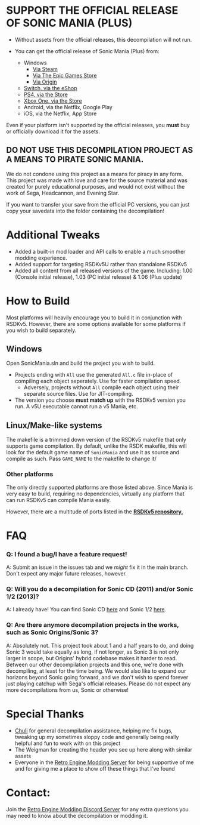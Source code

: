 # **SUPPORT THE OFFICIAL RELEASE OF SONIC MANIA (PLUS)**
+ Without assets from the official releases, this decompilation will not run.

+ You can get the official release of Sonic Mania (Plus) from:
  * Windows
    * [Via Steam](https://store.steampowered.com/app/584400/Sonic_Mania/)
    * [Via The Epic Games Store](https://www.epicgames.com/store/en-US/p/sonic-mania)
    * [Via Origin](https://www.origin.com/aus/en-us/store/sonic-the-hedgehog/sonic-mania)
  * [Switch, via the eShop](https://www.nintendo.com/games/detail/sonic-mania-switch/)
  * [PS4, via the Store](https://store.playstation.com/en-us/product/UP0177-CUSA07023_00-SONICMANIA000000)
  * [Xbox One, via the Store](https://www.xbox.com/en-US/games/store/sonic-mania/BXH46NQT9W4Q/0001)
  * Android, via the Netflix, Google Play
  * iOS, via the Netflix, App Store

Even if your platform isn't supported by the official releases, you **must** buy or officially download it for the assets.

## **DO NOT USE THIS DECOMPILATION PROJECT AS A MEANS TO PIRATE SONIC MANIA.**
We do not condone using this project as a means for piracy in any form. This project was made with love and care for the source material and was created for purely educational purposes, and would not exist without the work of Sega, Headcannon, and Evening Star.

If you want to transfer your save from the official PC versions, you can just copy your savedata into the folder containing the decompilation!

# Additional Tweaks
* Added a built-in mod loader and API calls to enable a much smoother modding experience.
* Added support for targeting RSDKv5U rather than standalone RSDKv5
* Added all content from all released versions of the game. Including: 1.00 (Console initial release), 1.03 (PC initial release) & 1.06 (Plus update)

# How to Build
Most platforms will heavily encourage you to build it in conjunction with RSDKv5. However, there are some options available for some platforms if you wish to build separately.

## Windows
Open SonicMania.sln and build the project you wish to build.
* Projects ending with `All` use the generated `All.c` file in-place of compiling each object seperately. Use for faster compilation speed.
  * Adversely, projects without `All` compile each object using their separate source files. Use for JIT-compiling.
* The version you choose **must match up** with the RSDKv5 version you run. A v5U executable cannot run a v5 Mania, etc.

## Linux/Make-like systems
The makefile is a trimmed down version of the RSDKv5 makefile that only supports game compilation.
By default, unlike the RSDK makefile, this will look for the default game name of `SonicMania` and use it as source and compile as such. Pass `GAME_NAME` to the makefile to change it/

### Other platforms
The only directly supported platforms are those listed above. Since Mania is very easy to build, requiring no dependencies, virtually any platform that can run RSDKv5 can compile Mania easily.

However, there are a multitude of ports listed in the **[RSDKv5 repository.](https://github.com/Rubberduckycooly/RSDKv5-Decompilation)**

# FAQ
### Q: I found a bug/I have a feature request!
A: Submit an issue in the issues tab and we _might_ fix it in the main branch. Don't expect any major future releases, however.

### Q: Will you do a decompilation for Sonic CD (2011) and/or Sonic 1/2 (2013)?
A: I already have! You can find Sonic CD [here](https://github.com/Rubberduckycooly/Sonic-CD-11-Decompilation) and Sonic 1/2 [here](https://github.com/Rubberduckycooly/Sonic-1-2-2013-Decompilation).

### Q: Are there anymore decompilation projects in the works, such as Sonic Origins/Sonic 3?
A: Absolutely not. This project took about 1 and a half years to do, and doing Sonic 3 would take equally as long, if not longer, as Sonic 3 is not only larger in scope, but Origins' hybrid codebase makes it harder to read. Between our other decompilation projects and this one, we're done with decompiling, at least for the time being. We would also like to expand our horizons beyond Sonic going forward, and we don't wish to spend forever just playing catchup with Sega's official releases. Please do not expect any more decompilations from us, Sonic or otherwise!

# Special Thanks
* [Chuli](https://github.com/MGRich) for general decompilation assistance, helping me fix bugs, tweaking up my sometimes sloppy code and generally being really helpful and fun to work with on this project
* The Weigman for creating the header you see up here along with similar assets
* Everyone in the [Retro Engine Modding Server](https://dc.railgun.works/retroengine) for being supportive of me and for giving me a place to show off these things that I've found

# Contact:
Join the [Retro Engine Modding Discord Server](https://dc.railgun.works/retroengine) for any extra questions you may need to know about the decompilation or modding it.
